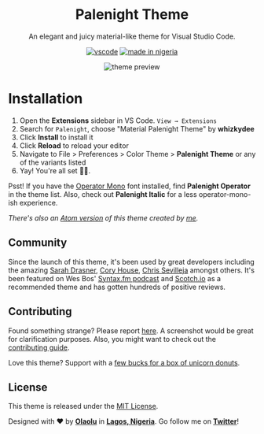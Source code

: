 <div align="center">

# Palenight Theme

An elegant and juicy material-like theme for Visual Studio Code.

[![vscode](https://img.shields.io/badge/vscode-v1.12+-373277.svg?style=for-the-badge)](https://code.visualstudio.com/updates/v1_12) [![made in nigeria](https://img.shields.io/badge/made%20in-nigeria-008751.svg?style=for-the-badge)](https://github.com/acekyd/made-in-nigeria)

![theme preview](https://i.imgur.com/NAlocsS.png)

</div>

# Installation

1. Open the **Extensions** sidebar in VS Code. `View → Extensions`
1. Search for `Palenight`, choose "Material Palenight Theme" by **whizkydee**
1. Click **Install** to install it
1. Click **Reload** to reload your editor
1. Navigate to File > Preferences > Color Theme > **Palenight Theme** or any of the variants listed
1. Yay! You're all set 🎉🎉.

Psst! If you have the [Operator Mono](https://www.typography.com/fonts/operator) font installed, find **Palenight Operator** in the theme list. Also, check out **Palenight Italic** for a less operator-mono-ish experience.

_There's also an [Atom version](https://atom.io/themes/material-palenight-syntax) of this theme created by [me](https://olaolu.me)._

## Community

Since the launch of this theme, it's been used by great developers including the amazing [Sarah Drasner](https://twitter.com/sarah_edo/status/996830819380486144), [Cory House](https://twitter.com/housecor/status/915766278211686400), [Chris Sevilleja](https://twitter.com/chrisoncode/status/908457702157778944) amongst others. It's been featured on Wes Bos' [Syntax.fm podcast](https://syntax.fm/show/012/why-is-everyone-switching-to-vs-code) and [Scotch.io](https://scotch.io/bar-talk/best-vs-code-themes-of-2017#2-material-palenight-theme) as a recommended theme and has gotten hundreds of positive reviews.

## Contributing

Found something strange? Please report [here](https://github.com/whizkydee/vscode-material-palenight-theme/issues). A screenshot would be great for clarification purposes. Also, you might want to check out the [contributing guide](https://github.com/whizkydee/vscode-material-palenight-theme/blob/master/contributing.md).

Love this theme? Support with a [few bucks for a box of unicorn donuts](https://me.wallet.ng/mrolaolu).

## License

This theme is released under the [MIT License](https://github.com/whizkydee/vscode-material-palenight-theme/blob/master/license.md).

Designed with ❤️ by **[Olaolu](https://github.com/whizkydee)** in **[Lagos, Nigeria](https://www.google.com.ng/maps/place/Lagos)**. Go follow me on **[Twitter](https://twitter.com/mrolaolu)**!
